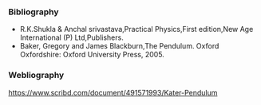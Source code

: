 ### Bibliography
<ul>
<li>R.K.Shukla & Anchal srivastava,Practical Physics,First edition,New Age International (P) Ltd,Publishers.</li>
<li>Baker, Gregory and James Blackburn,The Pendulum. Oxford Oxfordshire: Oxford University Press, 2005.</li>
</ul>

### Webliography

https://www.scribd.com/document/491571993/Kater-Pendulum
